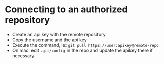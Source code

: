 # Connecting to an authorized repository
* Create an api key with the remote repository.
* Copy the username and the api key
* Execute the command, ie: `git pull https://user:apikey@remote-repo`
* On mac: edit `.git/config` in the repo and update the apikey there if necessary